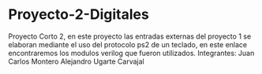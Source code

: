 # Proyecto-2-Digitales

Proyecto Corto 2, en este proyecto las entradas externas del proyecto 1 se elaboran mediante el uso del protocolo ps2 
de un teclado, en este enlace encontraremos los modulos verilog que fueron utilizados.
Integrantes: Juan Carlos Montero
            Alejandro Ugarte Carvajal
